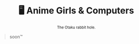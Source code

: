 <div align="center">

  # 🖥️ Anime Girls & Computers

  <sub>The Otaku rabbit hole.</sub>

</div>

> soon™️
